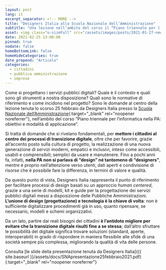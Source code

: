 ```yaml
---
layout: post
lang: it
excerpt_separator: <!-- MORE -->
title: "Designers Italia alla Scuola Nazionale dell’Amministrazione"
subtitle: "Una lezione nell’ambito del corso il “Piano triennale per l’informatica nella PA”"
asset: <img class="u-sizeFull" src="/assets/images/posts/2021-01-27-news-25-febbraio-2021-designers-alla-SNA.jpg" alt="Alcuni sempi di prototipazione" />
date: 2021-02-25 13:00:00
pinned: true
nodate: false
homeBottomLink: false
homeHideCategories: true
date_prepend: "Articolo"
categories:
  - cittadini
  - pubblica amministrazione
  - imprese
---
```


<!-- MORE -->
Come si progettano i servizi pubblici digitali? Quale è il contesto e quali sono gli strumenti a nostra disposizione? Quali sono le normative di riferimento e come incidono nel progetto? Sono le domande al centro della lezione tenuta lo scorso 25 febbraio da Designers Italia presso la [Scuola Nazionale dell’Amministrazione](https://www.sna.gov.it/){:target="_blank" rel="noopener noreferrer"}, nell’ambito del corso “Piano triennale per l’informatica nella PA: obiettivi e modalità di applicazione”.  

Si tratta di domande che si rivelano fondamentali, per **mettere i cittadini al centro dei processi di transizione digitale**, oltre che per favorire, grazie all’accento posto sulla cultura di progetto, la realizzazione di una nuova generazione di servizi moderni, empatici e inclusivi, inteso come accessibili, usabili e comprensibili; semplici da usare e manutenere. Fino a pochi anni fa, infatti, **nella PA non si parlava di “design” né tantomeno di “designers”**, mentre è proprio nell’attenzione verso utenti, dati aperti e condivisione di risorse che è possibile fare la differenza, in termini di valore e qualità.  

Da questo punto di vista, Designers Italia rappresenta il punto di riferimento per facilitare processi di design basati su un approccio _human centered_, grazie a una serie di modelli, kit e guide per la progettazione dei servizi pubblici digitali messi a disposizione delle Pubbliche Amministrazioni. **L’unione di design (progettazione) e tecnologia è la chiave di volta**: non è sufficiente digitalizzare procedimenti già in uso, quanto ripensare, se necessario, modelli e schemi organizzativi.  

Da un lato, partire dai reali bisogni dei cittadini **è l’antidoto migliore per evitare che la transizione digitale risulti fine a se stessa**; dall’altro sfruttare le possibilità del digitale significa trovare soluzioni (standard, aperte, interoperabili) in grado di rispondere in maniera flessibile alle sfide di una società sempre più complessa, migliorando la qualità di vita delle persone.  

Consulta [le slide della presentazione tenuta da Designers Italia]({{ site.baseurl }}/assets/docs/SNApresentazione25febbraio2021.pdf){:target="_blank" rel="noopener noreferrer"}

